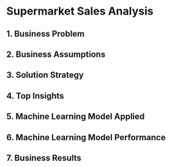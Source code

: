 # Supermarket Sales Analysis

## 1. Business Problem

## 2. Business Assumptions

## 3. Solution Strategy

## 4. Top Insights

## 5. Machine Learning Model Applied

## 6. Machine Learning Model Performance

## 7. Business Results
